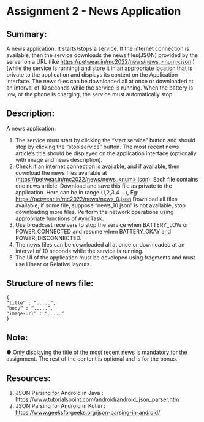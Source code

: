 # Assignment 2 - News Application

## Summary:
A news application. It starts/stops a service. If the internet connection is available, then the
service downloads the news files(JSON) provided by the server on a URL (like
https://petwear.in/mc2022/news/news_<num>.json ) (while the service is running) and store it in
an appropriate location that is private to the application and displays its content on the
Application interface.
The news files can be downloaded all at once or downloaded at an interval of 10 seconds while
the service is running.
When the battery is low, or the phone is charging, the service must automatically stop.
## Description:
A news application:
1) The service must start by clicking the “start service” button and should stop by clicking
the “stop service” button. The most recent news article’s title should be displayed on the
application interface (optionally with image and news description).
2) Check if an internet connection is available, and if available, then download the news
files available at (https://petwear.in/mc2022/news/news_<num>.json). Each file contains
one news article. Download and save this file as private to the application.
Here <num> can be in range (1,2,3,4....), Eg:
https://petwear.in/mc2022/news/news_0.json
Download all files available, if some file, suppose “news_10.json” is not available, stop
downloading more files. Perform the network operations using appropriate functions of
AyncTask.
3) Use broadcast receivers to stop the service when BATTERY_LOW or
POWER_CONNECTED and resume when BATTERY_OKAY and POWER_DISCONNECTED.
4) The news files can be downloaded all at once or downloaded at an interval of 10
seconds while the service is running.
5) The UI of the application must be developed using fragments and must use Linear or
Relative layouts.
## Structure of news file:
```
{
“title” : “.....”,
“body” : “.....”,
“image-url” : “.....”
}
```
## Note:
● Only displaying the title of the most recent news is mandatory for the assignment.
The rest of the content is optional and is for the bonus.

## Resources:
1. JSON Parsing for Android in Java :
https://www.tutorialspoint.com/android/android_json_parser.htm
2. JSON Parsing for Android in Kotlin :
https://www.geeksforgeeks.org/json-parsing-in-android/

